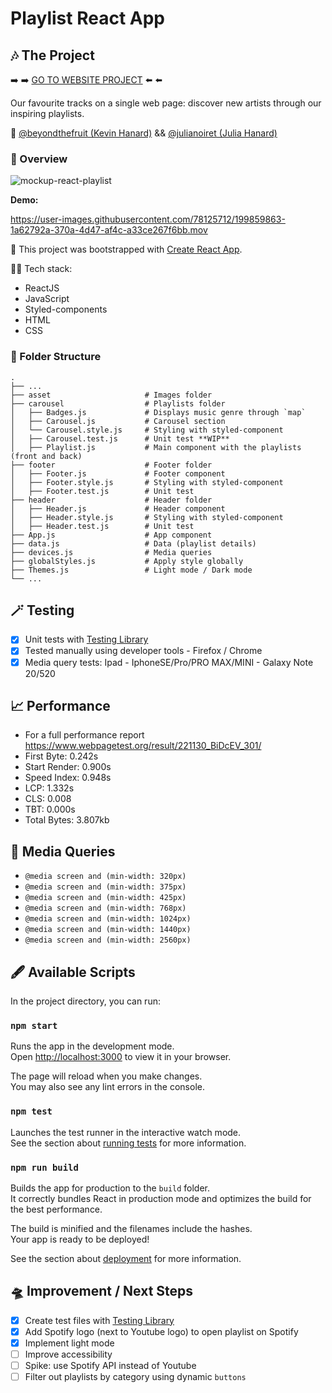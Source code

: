 # Playlist React App

## 🎶 The Project

➡️ ➡️ [GO TO WEBSITE PROJECT](https://react-playlist.netlify.app/) ⬅️ ⬅️

Our favourite tracks on a single web page: discover new artists through our inspiring playlists.

🍐 [@beyondthefruit (Kevin Hanard)](https://github.com/beyondthefruit) && [@julianoiret (Julia Hanard)](https://github.com/julianoiret)

### 🎥 Overview

![mockup-react-playlist](https://user-images.githubusercontent.com/78125712/199882333-6f60b384-52be-4c7e-9331-a080e19d04cb.png)

**Demo:**

https://user-images.githubusercontent.com/78125712/199859863-1a62792a-370a-4d47-af4c-a33ce267f6bb.mov

🚀 This project was bootstrapped with [Create React App](https://github.com/facebook/create-react-app).

🧚🏻 Tech stack:

- ReactJS
- JavaScript
- Styled-components
- HTML
- CSS

### 📁 Folder Structure

```
.
├── ...
├── asset                     # Images folder
├── carousel                  # Playlists folder
│   ├── Badges.js             # Displays music genre through `map`
│   ├── Carousel.js           # Carousel section
│   └── Carousel.style.js     # Styling with styled-component
│   ├── Carousel.test.js      # Unit test **WIP**
│   ├── Playlist.js           # Main component with the playlists (front and back)
├── footer                    # Footer folder
│   ├── Footer.js             # Footer component
│   ├── Footer.style.js       # Styling with styled-component
│   ├── Footer.test.js        # Unit test
├── header                    # Header folder
│   ├── Header.js             # Header component
│   ├── Header.style.js       # Styling with styled-component
│   ├── Header.test.js        # Unit test
├── App.js                    # App component
├── data.js                   # Data (playlist details)
├── devices.js                # Media queries
├── globalStyles.js           # Apply style globally
├── Themes.js                 # Light mode / Dark mode
└── ...

```

## 🪄 Testing

- [x] Unit tests with [Testing Library](https://testing-library.com/)
- [x] Tested manually using developer tools - Firefox / Chrome
- [x] Media query tests: Ipad - IphoneSE/Pro/PRO MAX/MINI - Galaxy Note 20/520

## 📈 Performance

- For a full performance report https://www.webpagetest.org/result/221130_BiDcEV_301/
- First Byte: 0.242s
- Start Render: 0.900s
- Speed Index: 0.948s
- LCP: 1.332s
- CLS: 0.008
- TBT: 0.000s
- Total Bytes: 3.807kb

## 📱 Media Queries

- `@media screen and (min-width: 320px)`
- `@media screen and (min-width: 375px)`
- `@media screen and (min-width: 425px)`
- `@media screen and (min-width: 768px)`
- `@media screen and (min-width: 1024px)`
- `@media screen and (min-width: 1440px)`
- `@media screen and (min-width: 2560px)`

## 🖋️ Available Scripts

In the project directory, you can run:

### `npm start`

Runs the app in the development mode.\
Open [http://localhost:3000](http://localhost:3000) to view it in your browser.

The page will reload when you make changes.\
You may also see any lint errors in the console.

### `npm test`

Launches the test runner in the interactive watch mode.\
See the section about [running tests](https://facebook.github.io/create-react-app/docs/running-tests) for more information.

### `npm run build`

Builds the app for production to the `build` folder.\
It correctly bundles React in production mode and optimizes the build for the best performance.

The build is minified and the filenames include the hashes.\
Your app is ready to be deployed!

See the section about [deployment](https://facebook.github.io/create-react-app/docs/deployment) for more information.

## 🛸 Improvement / Next Steps

- [x] Create test files with [Testing Library](https://testing-library.com/)
- [x] Add Spotify logo (next to Youtube logo) to open playlist on Spotify
- [x] Implement light mode
- [ ] Improve accessibility
- [ ] Spike: use Spotify API instead of Youtube
- [ ] Filter out playlists by category using dynamic `buttons`
